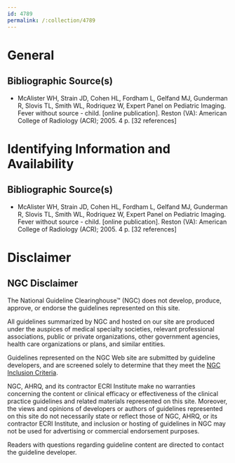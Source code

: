 ```yaml
---
id: 4789
permalink: /:collection/4789
---
```


# General

## Bibliographic Source(s)

- McAlister WH, Strain JD, Cohen HL, Fordham L, Gelfand MJ, Gunderman R, Slovis TL, Smith WL, Rodriquez W, Expert Panel on Pediatric Imaging. Fever without source - child. [online publication]. Reston (VA): American College of Radiology (ACR); 2005. 4 p. [32 references]

# Identifying Information and Availability

## Bibliographic Source(s)

- McAlister WH, Strain JD, Cohen HL, Fordham L, Gelfand MJ, Gunderman R, Slovis TL, Smith WL, Rodriquez W, Expert Panel on Pediatric Imaging. Fever without source - child. [online publication]. Reston (VA): American College of Radiology (ACR); 2005. 4 p. [32 references]

# Disclaimer

## NGC Disclaimer

The National Guideline Clearinghouse™ (NGC) does not develop, produce, approve, or endorse the guidelines represented on this site.

All guidelines summarized by NGC and hosted on our site are produced under the auspices of medical specialty societies, relevant professional associations, public or private organizations, other government agencies, health care organizations or plans, and similar entities.

Guidelines represented on the NGC Web site are submitted by guideline developers, and are screened solely to determine that they meet the [NGC Inclusion Criteria](/help-and-about/summaries/inclusion-criteria).

NGC, AHRQ, and its contractor ECRI Institute make no warranties concerning the content or clinical efficacy or effectiveness of the clinical practice guidelines and related materials represented on this site. Moreover, the views and opinions of developers or authors of guidelines represented on this site do not necessarily state or reflect those of NGC, AHRQ, or its contractor ECRI Institute, and inclusion or hosting of guidelines in NGC may not be used for advertising or commercial endorsement purposes.

Readers with questions regarding guideline content are directed to contact the guideline developer.

